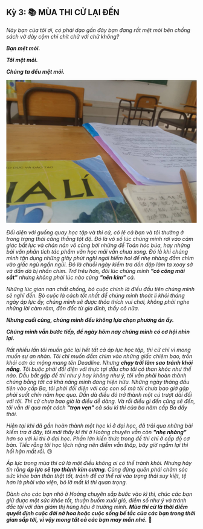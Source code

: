 ## Kỳ 3: 📚 MÙA THI CỬ LẠI ĐẾN

_Này bạn của tôi ơi, có phải dạo gần đây bạn đang rất mệt mỏi bên chồng sách vở dày cộm chi chít chữ với chữ không?_

**_Bạn mệt mỏi._**

**_Tôi mệt mỏi._**

**_Chúng ta đều mệt mỏi._**

![HLK](../img/image3.jpg)

_Đối diện với guồng quay học tập và thi cử, có lẽ cả bạn và tôi thường ở trong trạng thái căng thẳng tột độ. Đó là vô số lúc chúng mình rơi vào cảm giác bất lực và chán nản vô cùng bởi những đề Toán hóc búa, hay những bài văn phân tích tác phẩm văn học mãi vẫn chưa xong. Đó là khi chúng mình tận dụng những giây phút nghỉ ngơi hiếm hoi để nhẹ nhàng đắm chìm vào giấc ngủ ngắn ngủi. Đó là chuỗi ngày kiểm tra dồn dập làm ta xoay sở và dần dà bị nhấn chìm. Trớ trêu hơn, đôi lúc chúng mình **"có công mài sắt"** nhưng không phải lúc nào cũng **"nên kim"** cả._

_Những lúc gian nan chất chồng, bỏ cuộc chính là điều đầu tiên chúng mình sẽ nghĩ đến. Bỏ cuộc là cách tốt nhất để chúng mình thoát li khỏi tháng ngày áp lực ấy, chúng mình sẽ được thỏa thích vui chơi, không phải nghe những lời càm ràm, đôn đốc từ gia đình, thầy cô nữa._

**_Nhưng cuối cùng, chúng mình đều không lựa chọn phương án ấy._**

**_Chúng mình vẫn bước tiếp, để ngày hôm nay chúng mình có cơ hội nhìn lại._**

_Rất nhiều lần tôi muốn gác lại hết tất cả áp lực học tập, thi cử chỉ vì mong muốn sự an nhàn. Tôi chỉ muốn đắm chìm vào những giấc chiêm bao, trốn khỏi cơn ác mộng mang tên Deadline. Nhưng **chạy trời làm sao tránh khỏi nắng**. Tôi buộc phải đối diện với thực tại dẫu cho tôi có than khóc như thế nào. Dẫu bắt gặp đề thi như ý hay không như ý, tôi vẫn phải hoàn thành chúng bằng tất cả khả năng mình đang hiện hữu. Những ngày tháng đầu tiên vào cấp Ba, tôi phải đối diện với các con số mà tôi chưa bao giờ gặp phải suốt chín năm học qua. Dần dà điều đó trở thành một cú trượt dài đối với tôi. Thi cử chưa bao giờ là điều dễ dàng. Và rồi điều gì đến cũng sẽ đến, tôi vẫn đi qua một cách **"trọn vẹn"** cả sáu kì thi của ba năm cấp Ba đấy thôi._

_Hiện tại khi đã gần hoàn thành một học kì ở đại học, đã trải qua những bài kiểm tra ở đây, tôi mới thấy kì thi ở Hoàng chuyên vẫn còn **"nhẹ nhàng"** hơn so với kì thi ở đại học. Phần lớn kiến thức trong đề thi chỉ ở cấp độ cơ bản. Tiếc rằng tôi học lệch nặng nên điểm vẫn thấp, bây giờ ngẫm lại thì hối hận mất rồi._ 😢

_Áp lực trong mùa thi cử là một điều không ai có thể tránh khỏi. Nhưng hãy tin rằng **áp lực sẽ tạo thành kim cương**. Cũng đừng quên phải chăm sóc sức khỏe bản thân thật tốt, tránh để cơ thể rơi vào trạng thái suy kiệt, tệ hơn là phải vào viện, bỏ lỡ mất kì thi quan trọng._

_Dành cho các bạn nhỏ ở Hoàng chuyên sắp bước vào kì thi, chúc các bạn giữ được một sức khỏe tốt, thuận buồm xuôi gió, điểm số như ý và tránh đắc tội với dàn giám thị hùng hậu ở trường mình. **Mùa thi cử là thời điểm quyết định cuộc đời nở hoa hoặc cuộc sống bế tắc của các bạn trong thời gian sắp tới, vì vậy mong tất cả các bạn may mắn nhé.**_ 🤗
